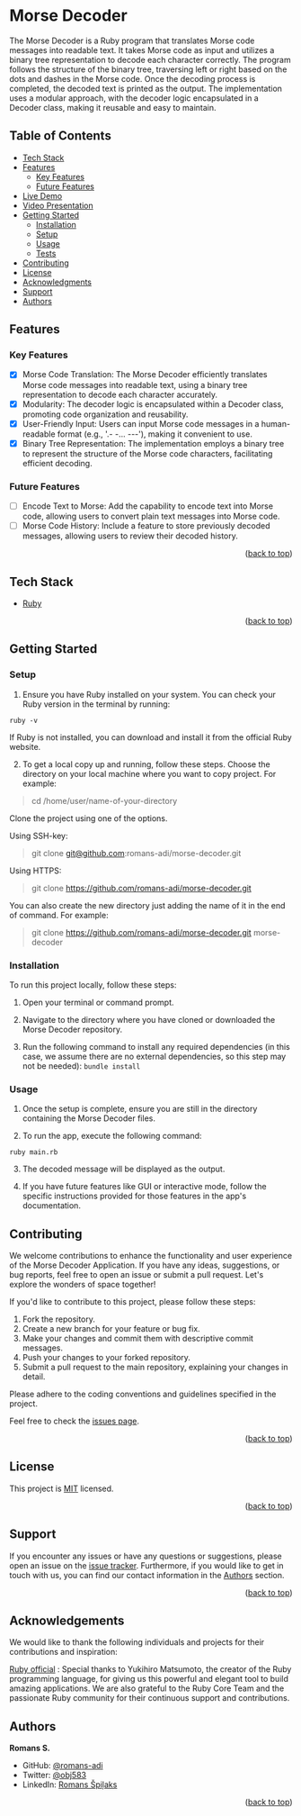 <a name="readme-top"></a>

<!-- PROJECT DESCRIPTION -->

# <a name="about-project"> Morse Decoder </a>

The Morse Decoder is a Ruby program that translates Morse code messages into readable text. It takes Morse code as input and utilizes a binary tree representation to decode each character correctly. The program follows the structure of the binary tree, traversing left or right based on the dots and dashes in the Morse code. Once the decoding process is completed, the decoded text is printed as the output. The implementation uses a modular approach, with the decoder logic encapsulated in a Decoder class, making it reusable and easy to maintain.

<!-- TABLE OF CONTENTS -->

## Table of Contents

- [Tech Stack ](#tech-stack-)
- [Features ](#features-)
  - [Key Features](#key-features)
  - [Future Features](#future-features)
- [Live Demo](#⚽-live-demo)
- [Video Presentation](#🎥-video-presentation)
- [Getting Started ](#-getting-started-)
  - [Installation](#installation)
  - [Setup](#setup)
  - [Usage](#usage)
  - [Tests](#tests)
- [Contributing ](#-contributing-)
- [License ](#-license-)
- [Acknowledgments ](#-acknowledgments-)
- [Support ](#️-support-)
- [Authors ](#-authors-)

<!-- Features -->

## Features <a name="features"></a>

### Key Features <a name="key-features"></a>

 - [x] Morse Code Translation: The Morse Decoder efficiently translates Morse code messages into readable text, using a binary tree representation to decode each character accurately.
 - [x] Modularity: The decoder logic is encapsulated within a Decoder class, promoting code organization and reusability.
 - [x] User-Friendly Input: Users can input Morse code messages in a human-readable format (e.g., '.- -... ---'), making it convenient to use.
 - [x] Binary Tree Representation: The implementation employs a binary tree to represent the structure of the Morse code characters, facilitating efficient decoding.

### Future Features <a name="future-features"></a>

- [ ] Encode Text to Morse: Add the capability to encode text into Morse code, allowing users to convert plain text messages into Morse code.
- [ ] Morse Code History: Include a feature to store previously decoded messages, allowing users to review their decoded history.

<p align="right">(<a href="#readme-top">back to top</a>)</p>

<!-- TECH STACK -->

## Tech Stack <a name="tech-stack"></a>

  <ul>
     <li><a href="https://www.ruby-lang.org/en/">Ruby</a></li>
  </ul>

<p align="right">(<a href="#readme-top">back to top</a>)</p>

<!-- GETTING STARTED -->

## Getting Started <a name="getting-started"></a>

### Setup <a name="setup"></a>

1. Ensure you have Ruby installed on your system. You can check your Ruby version in the terminal by running:

```ruby -v```

If Ruby is not installed, you can download and install it from the official Ruby website.

2. To get a local copy up and running, follow these steps.
Choose the directory on your local machine where you want to copy project. For example:

> cd /home/user/name-of-your-directory

Clone the project using one of the options.

Using SSH-key:

> git clone git@github.com:romans-adi/morse-decoder.git

Using HTTPS:

> git clone https://github.com/romans-adi/morse-decoder.git

You can also create the new directory just adding the name of it in the end of command. For example:

> git clone https://github.com/romans-adi/morse-decoder.git morse-decoder

### Installation <a name="installation"></a>

To run this project locally, follow these steps:

1. Open your terminal or command prompt.

2. Navigate to the directory where you have cloned or downloaded the Morse Decoder repository.

3. Run the following command to install any required dependencies (in this case, we assume there are no external dependencies, so this step may not be needed):
```bundle install```

### Usage <a name="usage"></a>

1. Once the setup is complete, ensure you are still in the directory containing the Morse Decoder files.

2. To run the app, execute the following command:

```ruby main.rb```

3. The decoded message will be displayed as the output.

4. If you have future features like GUI or interactive mode, follow the specific instructions provided for those features in the app's documentation.

<!-- CONTRIBUTING -->

## Contributing <a name="contributing"></a>

We welcome contributions to enhance the functionality and user experience of the Morse Decoder Application. If you have any ideas, suggestions, or bug reports, feel free to open an issue or submit a pull request. Let's explore the wonders of space together!

If you'd like to contribute to this project, please follow these steps:

1. Fork the repository.
2. Create a new branch for your feature or bug fix.
3. Make your changes and commit them with descriptive commit messages.
4. Push your changes to your forked repository.
5. Submit a pull request to the main repository, explaining your changes in detail.

Please adhere to the coding conventions and guidelines specified in the project.

Feel free to check the [issues page](../../issues/).

<p align="right">(<a href="#readme-top">back to top</a>)</p>

<!-- LICENSE -->

## License <a name="license"></a>

This project is [MIT](LICENSE) licensed.

<p align="right">(<a href="#readme-top">back to top</a>)</p>

<!-- SUPPORT -->

## Support <a name="support"></a>

If you encounter any issues or have any questions or suggestions, please open an issue on the [issue tracker](../../issues/).
Furthermore, if you would like to get in touch with us, you can find our contact information in the <a href="#authors">Authors</a> section.

<p align="right">(<a href="#readme-top">back to top</a>)</p>

<!-- ACKNOWLEDGEMENTS -->

## Acknowledgements <a name="acknowledgements"></a>

We would like to thank the following individuals and projects for their contributions and inspiration:

[Ruby official](https://www.ruby-lang.org/) :  Special thanks to Yukihiro Matsumoto, the creator of the Ruby programming language, for giving us this powerful and elegant tool to build amazing applications. We are also grateful to the Ruby Core Team and the passionate Ruby community for their continuous support and contributions.

<!-- AUTHORS -->

## Authors <a name="authors"></a>

**Romans S.**

- GitHub: [@romans-adi](https://github.com/romans-adi/)
- Twitter: [@obj583](https://twitter.com/obj583/)
- LinkedIn: [Romans Špiļaks](https://www.linkedin.com/in/obj513/)

<p align="right">(<a href="#readme-top">back to top</a>)</p>
